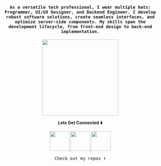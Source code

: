 <h4 align="center">
    <samp> 
        As a versatile tech professional, I wear multiple hats: Programmer, UI/UX Designer, and Backend Engineer. I develop robust software solutions, create seamless interfaces, and optimize server-side components. My skills span the development lifecycle, from front-end design to back-end implementation.
    </samp>
</h4>

<p align="center">
    <img width="250" src="https://media.giphy.com/media/jIgXf4hgbHCeKiXpvt/giphy.gif">
</p>

<p align="center">
    <b>
        Lets Get Connected ⬇️
    </b>
</p>
<p align="center">
    <a href= "https://dev.to/atonyabravin">
        <img width="64" height="64" src="https://img.icons8.com/windows/32/dev.png"/>
    </a>
    <a href= "https://twitter.com/bravin_the_Geek">
        <img width="64" height="64" src="https://img.icons8.com/fluency/144/twitterx--v1.png"/>
    </a>
    <a href= "https://www.linkedin.com/in/bravin-atonya-71048425a/">
        <img width="64" height="64" src="https://img.icons8.com/fluency-systems-filled/48/linkedin.png"/>
    </a>
</p>

<p align="center">
    <samp>
        Check out my repos ⬇️  
    </samp>
</p>
<!--
This are some ideas to be implemented:
- 🔭 I’m currently working on ...
- 🌱 I’m currently learning ...
- 👯 I’m looking to collaborate on ...
- 🤔 I’m looking for help with ...
- 💬 Ask me about ...
- 📫 How to reach me: ...
- 😄 Pronouns: ...
- ⚡ Fun fact: ...
-->